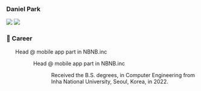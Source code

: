### **Daniel Park** 

<a href="https://box-world.tistory.com/" target="_blank"><img src="https://img.shields.io/badge/My Blog-FF5722?style=flat-square&logo=Blogger&logoColor=white"/></a>
<a href="https://box-world.tistory.com/" target="_blank"><img src="https://img.shields.io/badge/Python-3776AB?style=flat-square&logo=Python&logoColor=white"/></a>

### 🔭 Career

<ul> Head @ mobile app part in NBNB.inc<ul>
<ul> Head @ mobile app part in NBNB.inc<ul>
<ul> Received the B.S. degrees, in Computer Engineering from Inha National University, Seoul, Korea, in 2022.<ul>


<!--
**CoffeeGuy827/CoffeeGuy827** is a ✨ _special_ ✨ repository because its `README.md` (this file) appears on your GitHub profile.

Here are some ideas to get you started:

- 🔭 I’m currently working on ...
- 🌱 I’m currently learning ...
- 👯 I’m looking to collaborate on ...
- 🤔 I’m looking for help with ...
- 💬 Ask me about ...
- 📫 How to reach me: ...
- 😄 Pronouns: ...
- ⚡ Fun fact: ...
-->
